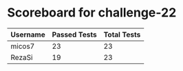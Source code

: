 # Scoreboard for challenge-22
| Username   | Passed Tests | Total Tests |
|------------|--------------|-------------|
| micos7 | 23 | 23 |
| RezaSi | 19 | 23 |
